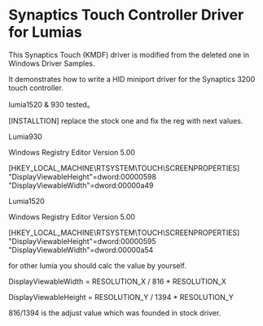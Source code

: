 Synaptics Touch Controller Driver for Lumias
======================

This Synaptics Touch (KMDF) driver is modified from the deleted one in Windows Driver Samples.

It demonstrates how to write a HID miniport driver for the Synaptics 3200 touch controller.

lumia1520 & 930 tested。


[INSTALLTION]
replace the stock one and fix the reg with next values.

Lumia930

Windows Registry Editor Version 5.00

[HKEY_LOCAL_MACHINE\RTSYSTEM\TOUCH\SCREENPROPERTIES]
"DisplayViewableHeight"=dword:00000598
"DisplayViewableWidth"=dword:00000a49

Lumia1520

Windows Registry Editor Version 5.00

[HKEY_LOCAL_MACHINE\RTSYSTEM\TOUCH\SCREENPROPERTIES]
"DisplayViewableHeight"=dword:00000595
"DisplayViewableWidth"=dword:00000a54


for other lumia you should  calc the value by yourself.

DisplayViewableWidth = RESOLUTION_X / 816 *  RESOLUTION_X

DisplayViewableHeight = RESOLUTION_Y / 1394 *  RESOLUTION_Y

816/1394 is the adjust value which was founded in stock driver.
